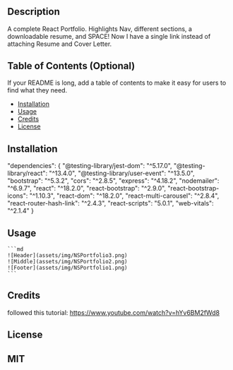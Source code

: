 # <Mod20-React Portfolio>

## Description
A complete React Portfolio. 
Highlights Nav, different sections, a downloadable resume, and SPACE! 
Now I have a single link instead of attaching Resume and Cover Letter. 


## Table of Contents (Optional)

If your README is long, add a table of contents to make it easy for users to find what they need.

- [Installation](#installation)
- [Usage](#usage)
- [Credits](#credits)
- [License](#license)

## Installation
 "dependencies": {
    "@testing-library/jest-dom": "^5.17.0",
    "@testing-library/react": "^13.4.0",
    "@testing-library/user-event": "^13.5.0",
    "bootstrap": "^5.3.2",
    "cors": "^2.8.5",
    "express": "^4.18.2",
    "nodemailer": "^6.9.7",
    "react": "^18.2.0",
    "react-bootstrap": "^2.9.0",
    "react-bootstrap-icons": "^1.10.3",
    "react-dom": "^18.2.0",
    "react-multi-carousel": "^2.8.4",
    "react-router-hash-link": "^2.4.3",
    "react-scripts": "5.0.1",
    "web-vitals": "^2.1.4" }

## Usage

    ```md
    ![Header](assets/img/NSPortfolio3.png)
    ![Middle](assets/img/NSPortfolio2.png)
    ![Footer](assets/img/NSPortfolio1.png)
    ```

## Credits
followed this tutorial: https://www.youtube.com/watch?v=hYv6BM2fWd8

## License
MIT
---
